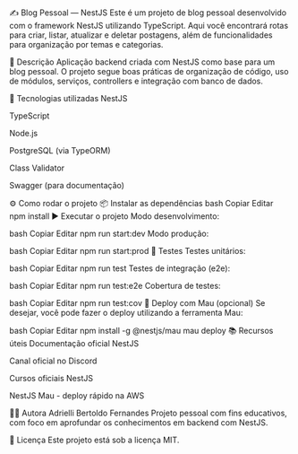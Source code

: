 ✍️ Blog Pessoal — NestJS
Este é um projeto de blog pessoal desenvolvido com o framework NestJS utilizando TypeScript. Aqui você encontrará rotas para criar, listar, atualizar e deletar postagens, além de funcionalidades para organização por temas e categorias.

📌 Descrição
Aplicação backend criada com NestJS como base para um blog pessoal. O projeto segue boas práticas de organização de código, uso de módulos, serviços, controllers e integração com banco de dados.

🚀 Tecnologias utilizadas
NestJS

TypeScript

Node.js

PostgreSQL (via TypeORM)

Class Validator

Swagger (para documentação)

⚙️ Como rodar o projeto
📦 Instalar as dependências
bash
Copiar
Editar
npm install
▶️ Executar o projeto
Modo desenvolvimento:

bash
Copiar
Editar
npm run start:dev
Modo produção:

bash
Copiar
Editar
npm run start:prod
🧪 Testes
Testes unitários:

bash
Copiar
Editar
npm run test
Testes de integração (e2e):

bash
Copiar
Editar
npm run test:e2e
Cobertura de testes:

bash
Copiar
Editar
npm run test:cov
🚢 Deploy com Mau (opcional)
Se desejar, você pode fazer o deploy utilizando a ferramenta Mau:

bash
Copiar
Editar
npm install -g @nestjs/mau
mau deploy
📚 Recursos úteis
Documentação oficial NestJS

Canal oficial no Discord

Cursos oficiais NestJS

NestJS Mau - deploy rápido na AWS

👩‍💻 Autora
Adrielli Bertoldo Fernandes
Projeto pessoal com fins educativos, com foco em aprofundar os conhecimentos em backend com NestJS.

📝 Licença
Este projeto está sob a licença MIT.

